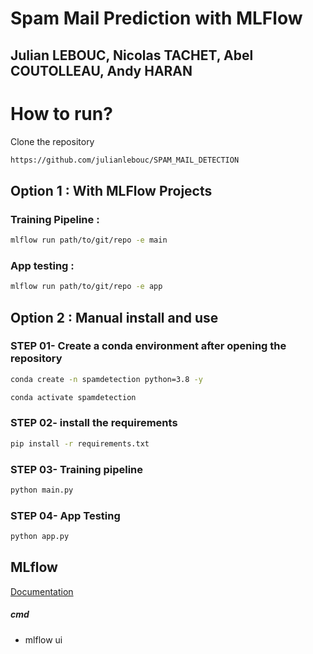 # Spam Mail Prediction with MLFlow
## Julian LEBOUC, Nicolas TACHET, Abel COUTOLLEAU, Andy HARAN

# How to run?

Clone the repository

```bash
https://github.com/julianlebouc/SPAM_MAIL_DETECTION
```

## Option 1 : With MLFlow Projects

### Training Pipeline :
```bash
mlflow run path/to/git/repo -e main
```

### App testing :
```bash
mlflow run path/to/git/repo -e app
```

## Option 2 : Manual install and use

### STEP 01- Create a conda environment after opening the repository

```bash
conda create -n spamdetection python=3.8 -y
```

```bash
conda activate spamdetection
```


### STEP 02- install the requirements
```bash
pip install -r requirements.txt
```

### STEP 03- Training pipeline
```bash
python main.py
```

### STEP 04- App Testing
```bash
python app.py
```

## MLflow

[Documentation](https://mlflow.org/docs/latest/index.html)


##### cmd
- mlflow ui
